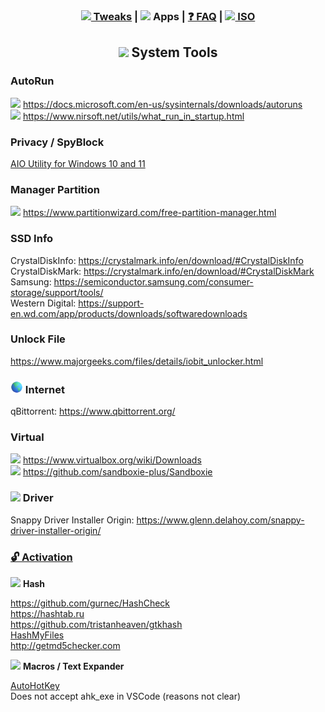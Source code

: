 <h3 align="center"> <a href="https://github.com/TuxManxD/awesome-windows?tab=readme-ov-file#-tweaks-win11"> <img width=25px src="https://siteicon.vercel.app/icon/terminal.png"> Tweaks</a> | <img width=25px src="https://siteicon.vercel.app/icon/settings.png"> Apps | <a href="https://github.com/TuxManxD/awesome-windows/tree/main/faq"> ❓ FAQ</a> | <a href="https://github.com/TuxManxD/awesome-windows/tree/main/iso"> <img width=25px src="https://siteicon.vercel.app/icon/disk.ico"> ISO</a></h3>

<h2 align="center"><img width=25px src="https://filedn.eu/lFS6h5cBEsru02lgr5VwkTJ/Windows%2011%20Files/icons/shell32_16.ico"> System Tools</h2>

### AutoRun
<img width=20px src="https://filedn.eu/lFS6h5cBEsru02lgr5VwkTJ/Windows%2011%20Files/icons/shell32_25.ico"> https://docs.microsoft.com/en-us/sysinternals/downloads/autoruns
<br>
<img width=20px src="https://i.imgur.com/J0L0kl3.gif"> https://www.nirsoft.net/utils/what_run_in_startup.html

### Privacy / SpyBlock
[AIO Utility for Windows 10 and 11](https://github.com/ChrisTitusTech/winutil)
<br>

### Manager Partition
<img width=20px src="https://i.imgur.com/x6vIT9f.png"> https://www.partitionwizard.com/free-partition-manager.html
<br>

### SSD Info
CrystalDiskInfo: https://crystalmark.info/en/download/#CrystalDiskInfo
<br>
CrystalDiskMark: https://crystalmark.info/en/download/#CrystalDiskMark
<br>
Samsung: https://semiconductor.samsung.com/consumer-storage/support/tools/
<br>
Western Digital: https://support-en.wd.com/app/products/downloads/softwaredownloads

### Unlock File
https://www.majorgeeks.com/files/details/iobit_unlocker.html

### <img width=20px src="https://raw.githubusercontent.com/microsoft/fluentui-emoji/main/assets/Globe%20showing%20americas/3D/globe_showing_americas_3d.png"> Internet
qBittorrent: https://www.qbittorrent.org/
<br>

### Virtual
<img width=20px src="https://upload.wikimedia.org/wikipedia/commons/d/d5/Virtualbox_logo.png"> https://www.virtualbox.org/wiki/Downloads
<br>
<img width=20px src="https://cdni.comss.net/logo/sandboxie_icon.png"></img> https://github.com/sandboxie-plus/Sandboxie


### <img width=20px src="https://cdn-icons-png.flaticon.com/512/1400/1400975.png"> Driver
Snappy Driver Installer Origin: https://www.glenn.delahoy.com/snappy-driver-installer-origin/
<br>

### <a target="_blank" href="https://github.com/massgravel/Microsoft-Activation-Scripts">🔓 Activation</a>


<img width=20px src="https://cdn-icons-png.flaticon.com/512/7754/7754226.png"> **Hash**

https://github.com/gurnec/HashCheck
<br>
https://hashtab.ru
<br>
https://github.com/tristanheaven/gtkhash
<br>
[HashMyFiles](https://www.nirsoft.net/utils/hash_my_files.html)
<br>
http://getmd5checker.com

<img width=20px src="https://site-iota-coral.vercel.app/icon/clipboard.png"> **Macros / Text Expander**

[AutoHotKey](https://www.autohotkey.com/)
<br>
Does not accept ahk_exe in VSCode (reasons not clear)
